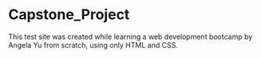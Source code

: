 # Capstone_Project
This test site was created while learning a web development bootcamp by Angela Yu from scratch, using only HTML and CSS.
